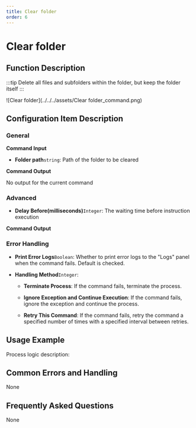 ```yaml
---
title: Clear folder
order: 6
---
```


# Clear folder

## Function Description

:::tip 
Delete all files and subfolders within the folder, but keep the folder itself
:::

![Clear folder](../../../assets/Clear folder_command.png)

## Configuration Item Description

### General

**Command Input**

- **Folder path**`string`: Path of the folder to be cleared


**Command Output**

No output for the current command

### Advanced

- **Delay Before(milliseconds)**`Integer`: The waiting time before instruction execution


**Command Output**

### Error Handling

- **Print Error Logs**`Boolean`: Whether to print error logs to the "Logs" panel when the command fails. Default is checked. 

- **Handling Method**`Integer`:

    - **Terminate Process**: If the command fails, terminate the process.

    - **Ignore Exception and Continue Execution**: If the command fails, ignore the exception and continue the process.

    - **Retry This Command**: If the command fails, retry the command a specified number of times with a specified interval between retries.

## Usage Example

Process logic description:

## Common Errors and Handling

None

## Frequently Asked Questions

None

